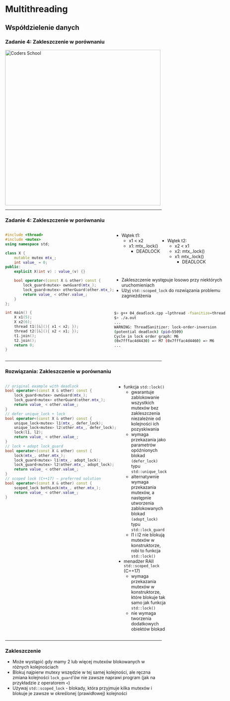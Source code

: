 <!-- .slide: data-background="#111111" -->

# Multithreading

## Współdzielenie danych

### Zadanie 4: Zakleszczenie w porównaniu

<a href="https://coders.school">
    <img width="500" data-src="../coders_school_logo.png" alt="Coders School" class="plain">
</a>

___

### Zadanie 4: Zakleszczenie w porównaniu

<div style="display: flex;">

<div>

```c++
#include <thread>
#include <mutex>
using namespace std;

class X {
    mutable mutex mtx_;
    int value_ = 0;
public:
    explicit X(int v) : value_(v) {}

    bool operator<(const X & other) const {
        lock_guard<mutex> ownGuard(mtx_);
        lock_guard<mutex> otherGuard(other.mtx_);
        return value_ < other.value_;
    }
};

int main() {
    X x1(5);
    X x2(6);
    thread t1([&](){ x1 < x2; });
    thread t2([&](){ x2 < x1; });
    t1.join();
    t2.join();
    return 0;
}
```
<!-- .element: style="width: 100%; font-size: .45em;" -->
</div>

<div style="display: flex; flex-wrap: wrap;">

<div>

* Wątek t1:
    * x1 < x2
    * x1: mtx_.lock()
        * DEADLOCK

</div><!-- .element: class="fragment fade-in" --> 

<div>

</br>

* Wątek t2:
    * x2 < x1
    * x2: mtx_.lock()
    * x1: mtx_.lock()
        * DEADLOCK

</div><!-- .element: class="fragment fade-in" --> 

* <!-- .element: class="fragment fade-in" --> Zakleszczenie występuje losowo przy niektórych uruchomieniach
* <!-- .element: class="fragment fade-in" --> Użyj <code>std::scoped_lock</code> do rozwiązania problemu zagnieżdżenia

```bash
$> g++ 04_deadlock.cpp –lpthread -fsanitize=thread
$> ./a.out
...
WARNING: ThreadSanitizer: lock-order-inversion
(potential deadlock) (pid=5509)
Cycle in lock order graph: M6
(0x7fffac4d4430) => M7 (0x7fffac4d4460) => M6
...
```
<!-- .element: style="font-size: .4em" class="fragment fade-in" -->
</div>

</div>

___

### Rozwiązania: Zakleszczenie w porównaniu

<div style="display: flex;">

<div>

```c++
// original example with deadlock
bool operator<(const X & other) const {
    lock_guard<mutex> ownGuard(mtx_);
    lock_guard<mutex> otherGuard(other.mtx_);
    return value_ < other.value_;
}
// defer unique_lock + lock
bool operator<(const X & other) const {
    unique_lock<mutex> l1(mtx_, defer_lock);
    unique_lock<mutex> l2(other.mtx_, defer_lock);
    lock(l1, l2);
    return value_ < other.value_;
}
// lock + adopt lock_guard
bool operator<(const X & other) const {
    lock(mtx_, other.mtx_);
    lock_guard<mutex> l1(mtx_, adopt_lock);
    lock_guard<mutex> l2(other.mtx_, adopt_lock);
    return value_ < other.value_;
}
// scoped lock (C++17) – preferred solution
bool operator<(const X & other) const {
    scoped_lock bothLock(mtx_, other.mtx_);
    return value_ < other.value_;
}
```
<!-- .element: style="width: 100%; font-size: .47em" -->
</div>

<div>

* <!-- .element: class="fragment fade-in" --> funkcja <code>std::lock()</code>
    * <!-- .element: class="fragment fade-in" --> gwarantuje zablokowanie wszystkich mutexów bez zakleszczenia niezależnie od kolejności ich pozyskiwania
    * <!-- .element: class="fragment fade-in" --> wymaga przekazania jako parametrów opóźnionych blokad <code>(defer_lock)</code> typu <code>std::unique_lock</code>
    * <!-- .element: class="fragment fade-in" --> alternatywnie wymaga przekazania mutexów, a następnie utworzenia zablokowanych blokad <code>(adopt_lock)</code> typu <code>std::lock_guard</code>
    * <!-- .element: class="fragment fade-in" --> l1 i l2 nie blokują mutexów w konstruktorze, robi to funkcja <code>std::lock()</code>
* <!-- .element: class="fragment fade-in" --> menadżer RAII <code>std::scoped_lock</code> (C++17)
    * <!-- .element: class="fragment fade-in" --> wymaga przekazania mutexów w konstruktorze, które blokuje tak samo jak funkcja <code>std::lock()</code>
    * <!-- .element: class="fragment fade-in" --> nie wymaga tworzenia dodatkowych obiektów blokad

</div><!-- .element: style="font-size: .98em" -->

</div>

___

### Zakleszczenie

* <!-- .element: class="fragment fade-in" --> Może wystąpić gdy mamy 2 lub więcej mutexów blokowanych w różnych kolejnościach
* <!-- .element: class="fragment fade-in" --> Blokuj najpierw mutexy wszędzie w tej samej kolejności, ale ręczna zmiana kolejności <code>lock_guard</code>'ów nie zawsze naprawi program (jak na przykładzie z operatorem <code><</code>)
* <!-- .element: class="fragment fade-in" --> Używaj <code>std::scoped_lock</code> - blokady, która przyjmuje kilka mutexów i blokuje je zawsze w określonej (prawidłowej) kolejności
